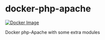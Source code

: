 # docker-php-apache

[![Docker Image](https://github.com/donserdal/docker-php-apache/actions/workflows/docker-image.yml/badge.svg)](https://github.com/donserdal/docker-php-apache/actions/workflows/docker-image.yml)

Docker php-Apache with some extra modules
